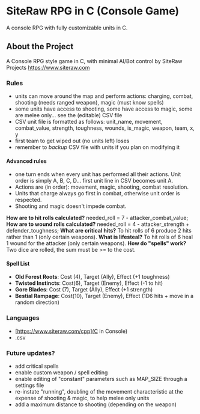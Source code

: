 # SiteRaw RPG in C (Console Game)
A console RPG with fully customizable units in C.

## About the Project

A Console RPG style game in C, with minimal AI/Bot control by SiteRaw Projects https://www.siteraw.com

### Rules

- units can move around the map and perform actions: charging, combat, shooting (needs ranged weapon), magic (must know spells)
- some units have access to shooting, some have access to magic, some are melee only... see the (editable) CSV file
- CSV unit file is formatted as follows: unit_name, movement, combat_value, strength, toughness, wounds, is_magic, weapon, team, x, y
- first team to get wiped out (no units left) loses
- remember to *backup* CSV file with units if you plan on modifying it

#### Advanced rules

- one turn ends when every unit has performed all their actions. Unit order is simply A, B, C, D... first unit line in CSV becomes unit A.
- Actions are (in order): movement, magic, shooting, combat resolution.
- Units that charge always go first in combat, otherwise unit order is respected.
- Shooting and magic doesn't impede combat.

**How are to hit rolls calculated?** needed_roll = 7 - attacker_combat_value;
**How are to wound rolls calculated?** needed_roll = 4 - attacker_strength + defender_toughness;
**What are critical hits?** To hit rolls of 6 produce 2 hits rather than 1 (only certain weapons).
**What is lifesteal?** To hit rolls of 6 heal 1 wound for the attacker (only certain weapons).
**How do "spells" work?** Two dice are rolled, the sum must be >= to the cost.

#### Spell List

- **Old Forest Roots**: Cost (4), Target (Ally), Effect (+1 toughness)
- **Twisted Instincts**: Cost(6), Target (Enemy), Effect (-1 to hit)
- **Gore Blades**: Cost (7), Target (Ally), Effect (+1 strength)
- **Bestial Rampage**: Cost(10), Target (Enemy), Effect (1D6 hits + move in a random direction)

### Languages

- [https://www.siteraw.com/cpp](C in Console)
- .csv

### Future updates?

- add critical spells
- enable custom weapon / spell editing
- enable editing of "constant" parameters such as MAP_SIZE through a settings file
- re-instate "running", doubling of the movement characteristic at the expense of shooting & magic, to help melee only units
- add a maximum distance to shooting (depending on the weapon)
